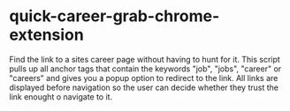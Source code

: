 # quick-career-grab-chrome-extension
Find the link to a sites career page without having to hunt for it. This script pulls up all anchor tags that contain the keywords "job", "jobs", "career" or "careers" and gives you a popup option to redirect to the link. All links are displayed before navigation so the user can decide whether they trust the link enought o navigate to it.
